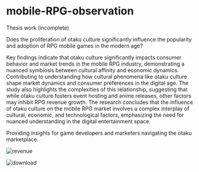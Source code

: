 # mobile-RPG-observation
Thesis work (incomplete)

Does the proliferation of otaku culture significantly influence the popularity and adoption of RPG mobile games in the modern age? 

Key findings indicate that otaku culture significantly impacts consumer behavior and market trends in the mobile RPG industry, demonstrating a nuanced symbiosis between cultural affinity and economic dynamics. Contributing to understanding how cultural phenomena like otaku culture shape market dynamics and consumer preferences in the digital age. The study also highlights the complexities of this relationship, suggesting that while otaku culture fosters event hosting and anime releases, other factors may inhibit RPG revenue growth. The research concludes that the influence of otaku culture on the mobile RPG market involves a complex interplay of cultural, economic, and technological factors, emphasizing the need for nuanced understanding in the digital entertainment space.

Providing insights for game developers and marketers navigating the otaku marketplace.

![revenue](https://github.com/NianAnny/mobile-RPG-observation/assets/93075691/184775cf-9c5a-4512-9347-c4a7fc05940e)

![download](https://github.com/NianAnny/mobile-RPG-observation/assets/93075691/7cc1c567-3d34-4b5a-a1ed-a6d1c4e22610)
